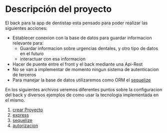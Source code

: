 # Descripción del proyecto
El back para la app de dentistap esta pensado para poder realizar las siguientes acciones:

- Establecer conexion con la base de datos para guardar informacion relevante para:
  - Guardar informacion sobre urgencias dentales, y otro tipo de datos en el futuro
  - interactuar con esa informacion
- Hacer de puente entre el front y el back mediante una Api-Rest
- No se van a implementar de momento ningun sistema de autenticacion de terceros
- Para manejar la base de datos utilizaremos como ORM el [sequelize](https://sequelize.org/)


En los siguientes archivos veremos diferentes puntos sobre la configuracion del back y diversos ejemplos de como usar la tecnologia implementada en el mismo.

1. [crear Proyecto](./initProject.md)
2. [express](./express.md)
3. [sequelize](./sequelize.md)
4. [autorizacion](./autorization.md)